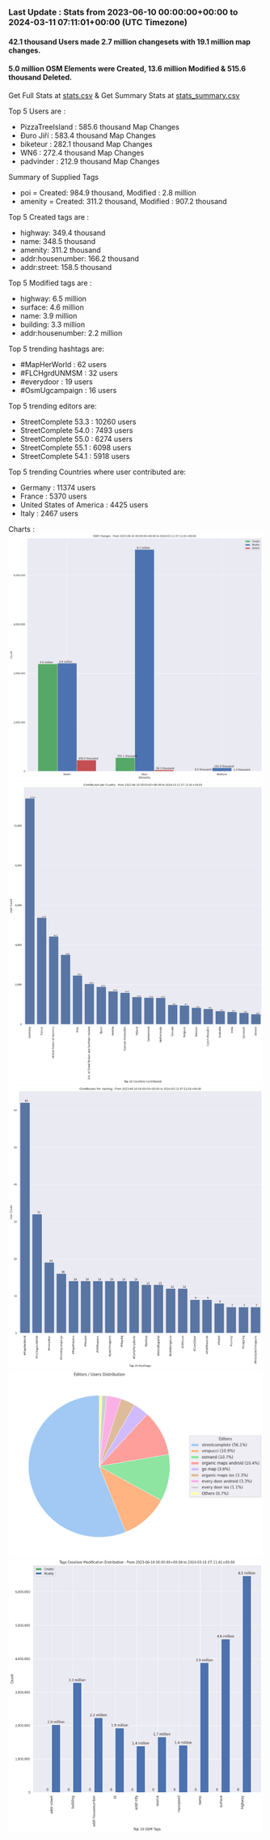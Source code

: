 ### Last Update : Stats from 2023-06-10 00:00:00+00:00 to 2024-03-11 07:11:01+00:00 (UTC Timezone)

#### 42.1 thousand Users made 2.7 million changesets with 19.1 million map changes.
#### 5.0 million OSM Elements were Created, 13.6 million Modified & 515.6 thousand Deleted.
Get Full Stats at [stats.csv](/stats/fieldmappers/Daily/stats.csv)
 & Get Summary Stats at [stats_summary.csv](/stats/fieldmappers/Daily/stats_summary.csv)

Top 5 Users are : 
- PizzaTreeIsland : 585.6 thousand Map Changes
- Đuro Jiří : 583.4 thousand Map Changes
- biketeur : 282.1 thousand Map Changes
- WN6 : 272.4 thousand Map Changes
- padvinder : 212.9 thousand Map Changes

Summary of Supplied Tags
- poi = Created: 984.9 thousand, Modified : 2.8 million
- amenity = Created: 311.2 thousand, Modified : 907.2 thousand


Top 5 Created tags are :
- highway: 349.4 thousand
- name: 348.5 thousand
- amenity: 311.2 thousand
- addr:housenumber: 166.2 thousand
- addr:street: 158.5 thousand


Top 5 Modified tags are :
- highway: 6.5 million
- surface: 4.6 million
- name: 3.9 million
- building: 3.3 million
- addr:housenumber: 2.2 million


Top 5 trending hashtags are:
- #MapHerWorld : 62 users
- #FLCHgrdUNMSM : 32 users
- #everydoor : 19 users
- #OsmUgcampaign : 16 users


Top 5 trending editors are:
- StreetComplete 53.3 : 10260 users
- StreetComplete 54.0 : 7493 users
- StreetComplete 55.0 : 6274 users
- StreetComplete 55.1 : 6098 users
- StreetComplete 54.1 : 5918 users


Top 5 trending Countries where user contributed are:
- Germany : 11374 users
- France : 5370 users
- United States of America : 4425 users
- Italy : 2467 users


 Charts : 
![Alt text](./stats_osm_changes.png) 
![Alt text](./stats_users_per_country.png) 
![Alt text](./stats_users_per_hashtag.png) 
![Alt text](./stats_editors_pie_chart.png) 
![Alt text](./stats_tags.png) 
